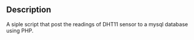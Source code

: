## Description
A siple script that post the readings of DHT11 sensor to a mysql database using PHP.
